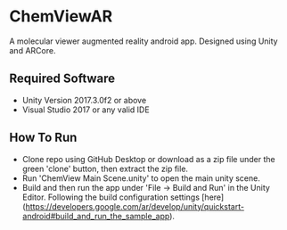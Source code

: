 # ChemViewAR
A molecular viewer augmented reality android app. Designed using Unity and ARCore.

## Required Software
* Unity Version 2017.3.0f2 or above
* Visual Studio 2017 or any valid IDE

## How To Run
* Clone repo using GitHub Desktop or download as a zip file under the green 'clone' button, then extract the zip file.
* Run 'ChemView Main Scene.unity' to open the main unity scene.
* Build and then run the app under 'File -> Build and Run' in the Unity Editor. Following the build configuration settings [here] (https://developers.google.com/ar/develop/unity/quickstart-android#build_and_run_the_sample_app).

